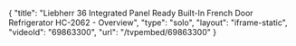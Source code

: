 {
    "title": "Liebherr 36 Integrated Panel Ready Built-In French Door Refrigerator HC-2062 - Overview",
    "type": "solo",
    "layout": "iframe-static",
    "videoId": "69863300",
    "url": "\/tvpembed\/69863300"
}